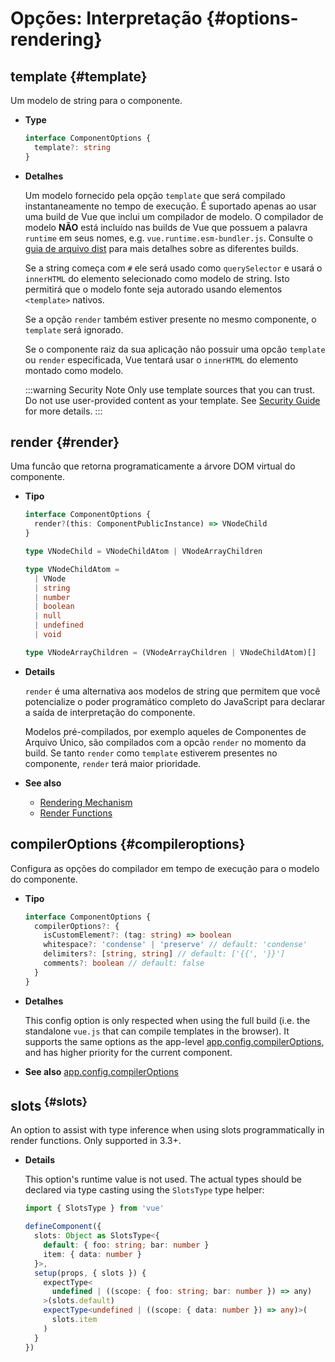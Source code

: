 # Opções: Interpretação {#options-rendering}

## template {#template}

Um modelo de string para o componente.

- **Type**

  ```ts
  interface ComponentOptions {
    template?: string
  }
  ```

- **Detalhes**

  Um modelo fornecido pela opção `template` que será compilado instantaneamente no tempo de execução. É suportado apenas ao usar uma build de Vue que inclui um compilador de modelo. O compilador de modelo **NÃO** está incluído nas builds de Vue que possuem a palavra `runtime` em seus nomes, e.g. `vue.runtime.esm-bundler.js`. Consulte o [guia de arquivo dist](https://github.com/vuejs/core/tree/main/packages/vue#which-dist-file-to-use) para mais detalhes sobre as diferentes builds.

  Se a string começa com `#` ele será usado como `querySelector` e usará o `innerHTML` do elemento selecionado como modelo de string. Isto permitirá que o modelo fonte seja autorado usando elementos `<template>` nativos.

  Se a opção `render` também estiver presente no mesmo componente, o `template` será ignorado.

  Se o componente raiz da sua aplicação não possuir uma opcão `template` ou `render` especificada, Vue tentará usar o `innerHTML` do elemento montado como modelo.

  :::warning Security Note
  Only use template sources that you can trust. Do not use user-provided content as your template. See [Security Guide](/guide/best-practices/security#rule-no-1-never-use-non-trusted-templates) for more details.
  :::

## render {#render}

Uma funcão que retorna programaticamente a árvore DOM virtual do componente.

- **Tipo**

  ```ts
  interface ComponentOptions {
    render?(this: ComponentPublicInstance) => VNodeChild
  }

  type VNodeChild = VNodeChildAtom | VNodeArrayChildren

  type VNodeChildAtom =
    | VNode
    | string
    | number
    | boolean
    | null
    | undefined
    | void

  type VNodeArrayChildren = (VNodeArrayChildren | VNodeChildAtom)[]
  ```

- **Details**

  `render` é uma alternativa aos modelos de string que permitem que você potencialize o poder programático completo do JavaScript para declarar a saída de interpretação do componente.

  Modelos pré-compilados, por exemplo aqueles de Componentes de Arquivo Único, são compilados com a opcão `render` no momento da build. Se tanto `render` como `template` estiverem presentes no componente, `render` terá maior prioridade.

- **See also**
  - [Rendering Mechanism](/guide/extras/rendering-mechanism)
  - [Render Functions](/guide/extras/render-function)

## compilerOptions {#compileroptions}

Configura as opções do compilador em tempo de execução para o modelo do componente.

- **Tipo**

  ```ts
  interface ComponentOptions {
    compilerOptions?: {
      isCustomElement?: (tag: string) => boolean
      whitespace?: 'condense' | 'preserve' // default: 'condense'
      delimiters?: [string, string] // default: ['{{', '}}']
      comments?: boolean // default: false
    }
  }
  ```

- **Detalhes**

  This config option is only respected when using the full build (i.e. the standalone `vue.js` that can compile templates in the browser). It supports the same options as the app-level [app.config.compilerOptions](/api/application#app-config-compileroptions), and has higher priority for the current component.

- **See also** [app.config.compilerOptions](/api/application#app-config-compileroptions)

## slots<sup class="vt-badge ts"/> {#slots}

An option to assist with type inference when using slots programmatically in render functions. Only supported in 3.3+.

- **Details**

  This option's runtime value is not used. The actual types should be declared via type casting using the `SlotsType` type helper:

  ```ts
  import { SlotsType } from 'vue'

  defineComponent({
    slots: Object as SlotsType<{
      default: { foo: string; bar: number }
      item: { data: number }
    }>,
    setup(props, { slots }) {
      expectType<
        undefined | ((scope: { foo: string; bar: number }) => any)
      >(slots.default)
      expectType<undefined | ((scope: { data: number }) => any)>(
        slots.item
      )
    }
  })
  ```
